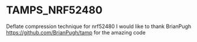 # TAMPS_NRF52480
Deflate compression technique for nrf52480
I would like to thank BrianPugh https://github.com/BrianPugh/tamp for the amazing code
